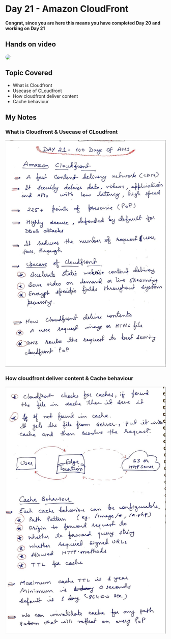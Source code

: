 # Day 21 - Amazon CloudFront

**Congrat, since you are here this means you have completed Day 20 and working on Day 21**

## Hands on video
<a href="https://youtu.be/7n-AIcNqgl8">
<img src="https://i3.ytimg.com/vi/7n-AIcNqgl8/hqdefault.jpg" align="center" width="200" style="border-radius:40px" />
</a>

## Topic Covered
 - What is Cloudfront
 - Usecase of CLoudfront
 - How cloudfront deliver content
 - Cache behaviour

## My Notes

  ### What is Cloudfront & Usecase of CLoudfront
  ![1](./images/c8f1b37a485b453318f9b899229ffba365571e29.jpeg)
  
 ### How cloudfront deliver content & Cache behaviour
  ![2](./images/5b69806dacd3a589390e893ad3a90c61c69e627c.jpeg)
